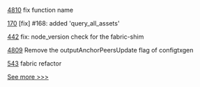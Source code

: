 
[4810](https://github.com/hyperledger/fabric/pull/4810) fix function name

[170](https://github.com/hyperledger/iroha-python/pull/170) [fix] #168: added 'query_all_assets'

[442](https://github.com/hyperledger-labs/fablo/pull/442) fix:  node_version check for the fabric-shim 

[4809](https://github.com/hyperledger/fabric/pull/4809) Remove the outputAnchorPeersUpdate flag of configtxgen

[543](https://github.com/hyperledger-labs/fabric-smart-client/pull/543) fabric refactor


[See more >>>](https://start-here.hyperledger.org/pull-requests)
